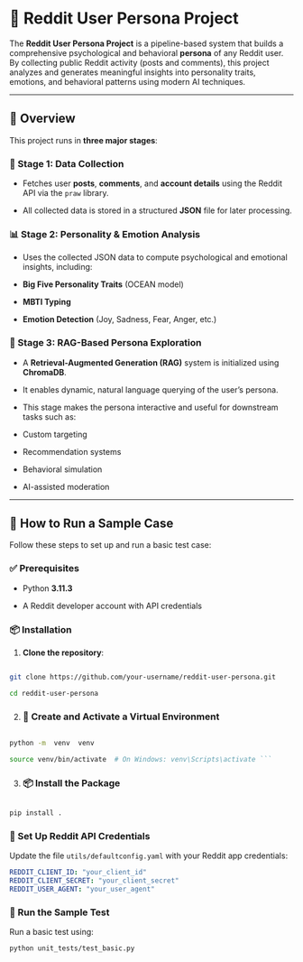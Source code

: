 # 🧠 Reddit User Persona Project

  

The **Reddit User Persona Project** is a pipeline-based system that builds a comprehensive psychological and behavioral **persona** of any Reddit user. By collecting public Reddit activity (posts and comments), this project analyzes and generates meaningful insights into personality traits, emotions, and behavioral patterns using modern AI techniques.

  

---

  

## 🚀 Overview

  

This project runs in **three major stages**:

  

### 📌 Stage 1: Data Collection

- Fetches user **posts**, **comments**, and **account details** using the Reddit API via the `praw` library.

- All collected data is stored in a structured **JSON** file for later processing.

  

### 📊 Stage 2: Personality & Emotion Analysis

- Uses the collected JSON data to compute psychological and emotional insights, including:

-  **Big Five Personality Traits** (OCEAN model)

-  **MBTI Typing**

-  **Emotion Detection** (Joy, Sadness, Fear, Anger, etc.)

  

### 🤖 Stage 3: RAG-Based Persona Exploration

- A **Retrieval-Augmented Generation (RAG)** system is initialized using **ChromaDB**.

- It enables dynamic, natural language querying of the user’s persona.

- This stage makes the persona interactive and useful for downstream tasks such as:

- Custom targeting

- Recommendation systems

- Behavioral simulation

- AI-assisted moderation

  

---

  

## 🧪 How to Run a Sample Case

  

Follow these steps to set up and run a basic test case:

  

### ✅ Prerequisites

- Python **3.11.3**

- A Reddit developer account with API credentials

  

### 📦 Installation

  

1.  **Clone the repository**:

```bash

git clone https://github.com/your-username/reddit-user-persona.git

cd reddit-user-persona  
```

  

2.  ### 🧰 Create and Activate a Virtual Environment

  

```bash

python -m  venv  venv

source venv/bin/activate  # On Windows: venv\Scripts\activate ```

  ```

3. ### 📦 Install the Package

  

```bash

pip install .
```

### 🔐 Set Up Reddit API Credentials

Update the file `utils/defaultconfig.yaml` with your Reddit app credentials:

```yaml
REDDIT_CLIENT_ID: "your_client_id"
REDDIT_CLIENT_SECRET: "your_client_secret"
REDDIT_USER_AGENT: "your_user_agent"
```

### 🧪 Run the Sample Test

Run a basic test using:

```bash
python unit_tests/test_basic.py
```